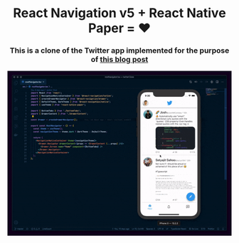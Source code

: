 <h1 align="center">
  React Navigation v5 + React Native Paper = ❤️
</h1>

<h3 align="center">
This is a clone of the Twitter app implemented for the purpose of <a href="https://reactnavigation.org/blog/2020/01/29/using-react-navigation-5-with-react-native-paper">this blog post</a> 
</h3>
<p align="center">
<img src="./assets/app.gif" />
</p>
